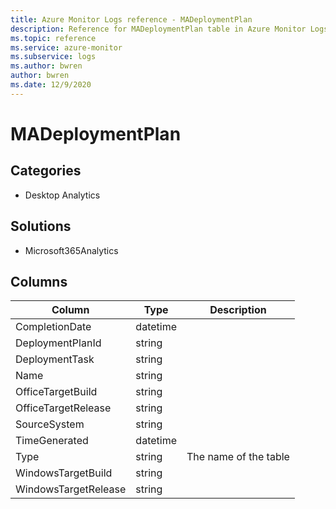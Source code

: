 ```yaml
---
title: Azure Monitor Logs reference - MADeploymentPlan
description: Reference for MADeploymentPlan table in Azure Monitor Logs.
ms.topic: reference
ms.service: azure-monitor
ms.subservice: logs
ms.author: bwren
author: bwren
ms.date: 12/9/2020
---
```


# MADeploymentPlan

 

## Categories

- Desktop Analytics
## Solutions

- Microsoft365Analytics




## Columns

|Column|Type|Description|
|---|---|---|
|CompletionDate|datetime||
|DeploymentPlanId|string||
|DeploymentTask|string||
|Name|string||
|OfficeTargetBuild|string||
|OfficeTargetRelease|string||
|SourceSystem|string||
|TimeGenerated|datetime||
|Type|string|The name of the table|
|WindowsTargetBuild|string||
|WindowsTargetRelease|string||
